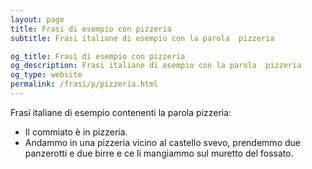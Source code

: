 ```yaml
---
layout: page
title: Frasi di esempio con pizzeria 
subtitle: Frasi italiane di esempio con la parola  pizzeria

og_title: Frasi di esempio con pizzeria 
og_description: Frasi italiane di esempio con la parola  pizzeria
og_type: website
permalink: /frasi/p/pizzeria.html
---
```


Frasi italiane di esempio contenenti la parola pizzeria:


- Il commiato è in pizzeria.
- Andammo in una pizzeria vicino al castello svevo, prendemmo due panzerotti e due birre e ce li mangiammo sul muretto del fossato.

